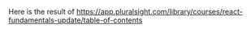 Here is the result of https://app.pluralsight.com/library/courses/react-fundamentals-update/table-of-contents